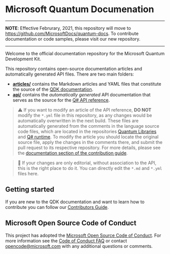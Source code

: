 # Microsoft Quantum Documenation

******************************************************
 **NOTE**: 
 Effective Februrary, 2021, this repository will move to https://github.com/MicrosoftDocs/quantum-docs. 
 To contribute documentation or code samples, please visit our new repository. 
 ******************************************************


Welcome to the official documentation repository for the Microsoft Quantum Development Kit.


This repository contains open-source documentation articles and automatically generated API files.  There are two main folders:
- **[articles/](./articles)** contains the Markdown articles and YAML files that constitute the source of the [QDK documentation](https://docs.microsoft.com/quantum/?view=qsharp-preview).
- **[api/](./api)** contains the *automatically generated* API documentation that serves as the source for the [Q# API reference](https://docs.microsoft.com/en-us/qsharp/api/?view=qsharp-preview).

> :warning: If you want to modify an article of the API reference, **DO NOT** modify the `*.yml` file in this repository, as any changes would be automatically overwritten in the next build. These files are automatically generated from the comments in the language source code files, which are located in the repositories [Quantum Libraries](https://github.com/microsoft/QuantumLibraries) and [Q# runtime](https://github.com/microsoft/qsharp-runtime). To modify the article you should locate the original source file, apply the changes in the comments there, and submit the pull request to its respective repository.
> For more details, please see the [documentation section of the contribution guide](https://docs.microsoft.com/quantum/contributing/docs).

> :pencil: If your changes are only editorial, without association to the API, this is the right place to do it. You can directly edit 
> the `*.md` and `*.yml` files here.
## Getting started
If you are new to the QDK documentation and want to learn how to contribute you can follow our [Contributors Guide](https://docs.microsoft.com/quantum/contributing/?view=qsharp-preview).

## Microsoft Open Source Code of Conduct
This project has adopted the [Microsoft Open Source Code of Conduct](https://opensource.microsoft.com/codeofconduct/).
For more information see the [Code of Conduct FAQ](https://opensource.microsoft.com/codeofconduct/faq/) or contact [opencode@microsoft.com](mailto:opencode@microsoft.com) with any additional questions or comments.
